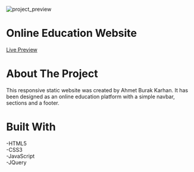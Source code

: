 ![project_preview](https://github.com/kobrak1/online_education_website/assets/114083611/26859f67-471f-4442-b2bf-86fcf8dbce78)
# Online Education Website
[Live Preview](https://online-education-website-git-master-kobrak1.vercel.app/)
# About The Project
This responsive static website was created by Ahmet Burak Karhan. It has been designed as an online education platform with a simple navbar, sections and a footer.
# Built With
-HTML5\
-CSS3\
-JavaScript\
-JQuery

